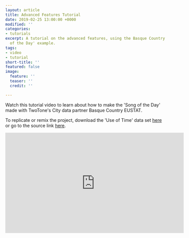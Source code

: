 ```yaml
---
layout: article
title: Advanced Features Tutorial
date: 2019-02-25 13:00:00 +0000
modified: ''
categories:
- tutorials
excerpt: A tutorial on the advanced features, using the Basque Country EUSTAT 'Song
  of the Day' example.
tags:
- video
- tutorial
short-title: ''
featured: false
image:
  feature: ''
  teaser: ''
  credit: ''

---
```

Watch this tutorial video to learn about how to make the 'Song of the Day' made with TwoTone's City data partner Basque Country EUSTAT.

To replicate or remix the project, download the 'Use of Time' data set [here](https://drive.google.com/open?id=1iKZqutJcmyz1QkxC1gOzyqY9t7K6elb4 "Use of Time data set ") or go to the source link [here](http://en.eustat.eus/elementos/ele0000400/Average_social_time_per_participant_and_rate_type_of_physiological_need_day_of_the_week_and_province_hhmm/tbl0000453_i.html "Basque Country EUSTAT 'Use of Time'").

<iframe width="560" height="315" src="https://www.youtube.com/embed/2dQMSMRWwJI" frameborder="0" allow="accelerometer; autoplay; encrypted-media; gyroscope; picture-in-picture" allowfullscreen></iframe>